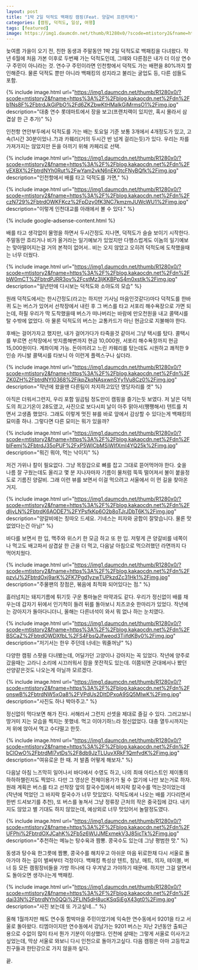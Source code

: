 ```yaml
---
layout: post
title: "1박 2일 덕적도 백패킹 캠핑(Feat. 양갈비 프렌치랙)"
categories: [캠핑, 덕적도, 일상, 여행]
tags: [featured]
image: https://img1.daumcdn.net/thumb/R1280x0/?scode=mtistory2&fname=https%3A%2F%2Fblog.kakaocdn.net%2Fdn%2FblFemj%2FbtrdJ35oPUF%2FxP5WICbMSiWIfXmI4YQ25k%2Fimg.jpg
---
```


늦여름 가을이 오기 전, 친한 동생과 주말동안 1박 2일 덕적도로 백패킹을 다녀왔다. 작년 6월에 처음 가본 이후로 두번째 가는 덕적도인데, 그때와 다른점은 내가 더 이상 연수구 주민이 아니라는 것. 연수구 주민이라면 인천항에서 덕적도 가는 배편을 80%까지 할인해준다. 물론 덕적도 뿐만 아니라 백패킹의 성지라고 불리는 굴업도 등, 다른 섬들도 포함.

{% include image.html url="https://img1.daumcdn.net/thumb/R1280x0/?scode=mtistory2&fname=https%3A%2F%2Fblog.kakaocdn.net%2Fdn%2Fb1Ns8F%2FbtrdJkGiPbO%2Fd6ZKZbwKtHMalkGiMrmsO1%2Fimg.jpg" description="대충 연수 롯데마트에서 장을 보고(프랜치랙이 있지만, 혹시 몰라서 삼겹살 한 근 추가)" %}

인천항 연안부두에서 덕적도를 가는 배는 토요일 기준 보통 3개에서 4개정도가 있고, 고속(1시간 30분이었나..?)과 카훼리(거의 두시간 반 넘게 걸리는듯)가 있다. 우리는 차를 가져가지는 않았지만 돈을 아끼기 위해 카페리로 선택.

{% include image.html url="https://img1.daumcdn.net/thumb/R1280x0/?scode=mtistory2&fname=https%3A%2F%2Fblog.kakaocdn.net%2Fdn%2FyEXBX%2FbtrdNYh0Rut%2FwYam2vkN6nEK0tcFNyBQfk%2Fimg.jpg" description="인천항에서 배를 타고 덕적도를 가면," %}

{% include image.html url="https://img1.daumcdn.net/thumb/R1280x0/?scode=mtistory2&fname=https%3A%2F%2Fblog.kakaocdn.net%2Fdn%2FczN729%2FbtrdOWKFKcz%2FpDzy0fK3NC7kmzmJUWcWU1%2Fimg.jpg" description="이렇게 인천대교를 아래에서 볼 수 있다." %}

{% include google-adsense-content.html %}

배를 타고 생각없이 물멍을 하면서 두시간정도 지나면, 덕적도가 슬슬 보이기 시작한다. 주말동안 흐리거나 비가 올거라는 일기예보가 있었지만 다행스럽게도 이놈의 일기예보는 맞아떨어지는걸 거의 본적이 없어서.. 비는 오지 않았고 오히려 덕적도에 도착했을때는 너무 더웠다.

{% include image.html url="https://img1.daumcdn.net/thumb/R1280x0/?scode=mtistory2&fname=https%3A%2F%2Fblog.kakaocdn.net%2Fdn%2FbW0mCT%2FbtrdPJRR3ov%2FcstMz3ljKKBPpS4m0xstIk%2Fimg.jpg" description="일년만에 다시보는 덕적도와 소야도의 모습" %}

원래 덕적도에서는 한시간정도(라고는 하지만 기사님 마음인것같다)마다 덕적도를 한바퀴 도는 버스가 있어서 선착장에서 내린 후 그 버스를 타고 서포리 해수욕장으로 가면 되는데, 하필 우리가 딱 도착했을때 버스가 떠나버리는 바람에 만오천원을 내고 콜택시를 탈 수밖에 없었다. 아 물론 덕적도의 버스는 교통카드가 아닌 현금으로 지불해야 한다.

후배는 걸어가자고 했지만, 내가 걸어가다가 타죽을것 같아서 그냥 택시를 탔다. 콜택시를 부르면 선착장에서 밧지름해변까지 현금 10,000원, 서포리 해수욕장까지 현금 15,000원이다. 계좌이체 가능. 돈아끼려고 느린 카훼리를 탔는데도 시원하고 쾌적한 9인승 카니발 콜택시를 타보니 아 이런게 플렉스구나 싶더라.

{% include image.html url="https://img1.daumcdn.net/thumb/R1280x0/?scode=mtistory2&fname=https%3A%2F%2Fblog.kakaocdn.net%2Fdn%2FZK0ZH%2FbtrdNYI0368%2FikpZkqNAsxwnSYy1Vu8Cz0%2Fimg.jpg" description="작년에 왔을땐 다른팀이 차지하고있던 명당자리를 겟" %}

아직은 더워서그런지, 우리 포함 일곱팀 정도만이 캠핑을 즐기는듯 보였다. 저 날은 덕적도의 최고기온이 28도였고, 사진으로 보다시피 날이 아주 맑아서(쨍쨍해서) 텐트를 치면서 고생좀 했었다. 그래도 이렇게 멋진 뷰를 바로 앞에서 감상할 수 있다는게 백패킹의 묘미중 하나. 그렇다면 다른 묘미는 뭐가 있을까?

{% include image.html url="https://img1.daumcdn.net/thumb/R1280x0/?scode=mtistory2&fname=https%3A%2F%2Fblog.kakaocdn.net%2Fdn%2FblFemj%2FbtrdJ35oPUF%2FxP5WICbMSiWIfXmI4YQ25k%2Fimg.jpg" description="뭐긴 뭐야, 먹는 낙이지" %}

저건 가위나 칼이 필요없다. 그냥 목장갑으로 뼈를 잡고 그대로 뜯어먹어야 한다. 숯을 나름 잘 구웠는데도 올리고 몇 분 지나자마자 기름이 물처럼 뚝뚝 떨어져서 불이 붙을정도로 기름진 양갈비. 그래 이런 뷰를 보면서 이걸 먹으려고 서울에서 이 먼 길을 찾아온거지.

{% include image.html url="https://img1.daumcdn.net/thumb/R1280x0/?scode=mtistory2&fname=https%3A%2F%2Fblog.kakaocdn.net%2Fdn%2FdIjvLN%2FbtrdK6AODE7%2FYPsfkKp6O2b8oTJrJDbT6K%2Fimg.jpg" description="양갈비에는 칭따오 드세요. 기네스는 피자와 궁합이 잘맞습니다. 물론 맛없었다는건 아님!" %}

바다를 보면서 한 입, 맥주와 위스키 한 모금 하고 또 한 입. 저렇게 큰 양갈비를 네쪽이나 먹고도 배고파서 삼겹살 한 근을 더 먹고, 다음날 아침으로 먹으려했던 라면까지 다 먹어치웠다.

{% include image.html url="https://img1.daumcdn.net/thumb/R1280x0/?scode=mtistory2&fname=https%3A%2F%2Fblog.kakaocdn.net%2Fdn%2FpzvlJ%2FbtrdOxj9arK%2FK7Pgd1yzwTUPkzdZc31Hk1%2Fimg.jpg" description="주물팬의 장점은, 볶음에 최적화 되어있다는 점." %}

흘러넘치는 돼지기름에 튀기듯 구운 통마늘은 마약과도 같다. 우리가 정신없이 배를 채우는데 갑자기 뒤에서 인기척이 들려 뒤를 돌아보니 치즈코숏 한마리가 있었다. 작년에는 강아지가 돌아다니더니, 올해는 다른녀석이 와서 뭐 없나 하는 눈치였다.

{% include image.html url="https://img1.daumcdn.net/thumb/R1280x0/?scode=mtistory2&fname=https%3A%2F%2Fblog.kakaocdn.net%2Fdn%2FBSCaZ%2FbtrdOWDXfbL%2FS4FbsQJfweod3TiifdKBy0%2Fimg.jpg" description="저기서는 한우 주던데 너네는 뭐줄꺼냥" %}

다양한 캠핑 스팟을 다녀봤는데, 어딜가던 고양이나 강아지는 꼭 있었다. 작년에 양주로 갔을때는 고라니 소리에 시끄러워서 잠을 못잔적도 있는데. 이쯤되면 군대에서나 봤던 산양같은것도 나오는게 아닐까 모르겠다.

{% include image.html url="https://img1.daumcdn.net/thumb/R1280x0/?scode=mtistory2&fname=https%3A%2F%2Fblog.kakaocdn.net%2Fdn%2FonswB%2FbtrdNW5xOa8%2FVPdUs2DltDPxoA9SQ5MIwK%2Fimg.jpg" description="사진도 하나 박아주고." %}

정신없이 먹다보면 해가 진다. 서해라서 그런지 선셋을 제대로 즐길 수 있다. 그러고보니 땅거미 지는 모습을 찍지는 못했네. 먹고 이야기하느라 정신없었다. 대충 열두시까지는 저 위에 앉아서 먹고 수다떨고 한듯.

{% include image.html url="https://img1.daumcdn.net/thumb/R1280x0/?scode=mtistory2&fname=https%3A%2F%2Fblog.kakaocdn.net%2Fdn%2FbClOwO%2FbtrdMI7vtDs%2F8db9JzTLUuvXRkF1QmfvdK%2Fimg.jpg" description="여유로운 한 때. 저 발좀 어떻게 해보자." %}

다음날 아침 느즈막히 일어나서 바다에서 수영도 하고, 나의 최애 아티스트인 제이통의 하하하챌린지도 찍었다. 다만 그 영상은 전체이용가가 될 수 없기에 나만 보는거로 하자. 원래 계획은 버스를 타고 선착장 앞의 칼국수집에서 바지락 칼국수를 먹는것이었는데(작년에 먹었던 그 바지락 칼국수가 너무 맛있었다. 덕적도에서 나오는 배를 기다리면서 한번 드셔보기를 추천), 또 버스를 놓쳐서 그냥 정류장 근처의 작은 중국집에 갔다. 내키지도 않았고 별 기대도 하지 않았는데, 예상외로 너무 맛있어서 놀랄정도였다.

{% include image.html url="https://img1.daumcdn.net/thumb/R1280x0/?scode=mtistory2&fname=https%3A%2F%2Fblog.kakaocdn.net%2Fdn%2FUFPhi%2FbtrdOXJCahK%2Fb5z6WUJMExmekV3J85icTk%2Fimg.jpg" description="추천하는 메뉴는 탕수육과 짬뽕. 콩국수도 있는데 그냥 평범한 맛." %}

동생과 탕수육 한그릇에 짬뽕, 콩국수를 해치우고 아쉬운 마음 뒤로한채 다시 서울로 돌아가야 하는 길이 벌써부터 걱정이다. 백패킹 특성상 텐트, 침낭, 매트, 의자, 테이블, 버너 등 모든 캠핑장비들을 가방 하나에 다 우겨넣고 가야하기 때문에. 하지만 그걸 알면서도 돌아오면 생각나는게 백패킹.

{% include image.html url="https://img1.daumcdn.net/thumb/R1280x0/?scode=mtistory2&fname=https%3A%2F%2Fblog.kakaocdn.net%2Fdn%2Fdai33N%2FbtrdNYh0QQj%2FLIN5dH8ucKSqSjEgX43gt0%2Fimg.jpg" description="사진 보는데 또 가고싶네..." %}

올해 1월까지만 해도 연수동 함박마을 주민이었기에 익숙한 연수동에서 9201을 타고 서울로 돌아왔다. 티엠아이지만 연수동에서 강남가는 9201 버스는 지난 2년동안 출퇴근용으로 수없이 많이 타서 뭔가 기분이 이상했다. 인천에 살때는 그렇게 서울로 이사가고싶었는데, 막상 서울로 와보니 다시 인천으로 돌아가고싶다. 다음 캠핑은 아마 고등학교 친구들과 한탄강으로 가지 않을까 싶다.

끝.
